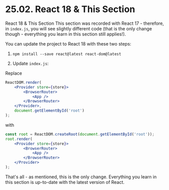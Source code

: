 # 25.02. React 18 & This Section

React 18 & This Section
This section was recorded with React 17 - therefore, in `index.js`, you will see slightly different code (that is the only change though - everything you learn in this section still applies!).

You can update the project to React 18 with these two steps:

1. `npm install --save react@latest react-dom@latest`

2. Update `index.js`:

Replace

```jsx
ReactDOM.render(
	<Provider store={store}>
		<BrowserRouter>
			<App />
		</BrowserRouter>
	</Provider>,
	document.getElementById('root')
);
```

with

```jsx
const root = ReactDOM.createRoot(document.getElementById('root'));
root.render(
	<Provider store={store}>
		<BrowserRouter>
			<App />
		</BrowserRouter>
	</Provider>
);
```

That's all - as mentioned, this is the only change. Everything you learn in this section is up-to-date with the latest version of React.
